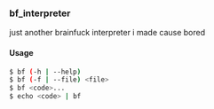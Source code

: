 ### bf_interpreter
just another brainfuck interpreter i made cause bored

#### Usage
```sh
$ bf (-h | --help)
$ bf (-f | --file) <file>
$ bf <code>...
$ echo <code> | bf
```